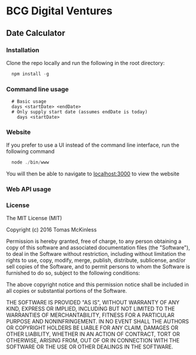 # BCG Digital Ventures
## Date Calculator

### Installation
Clone the repo locally and run the following in the root directory:
```js
  npm install -g
```

### Command line usage
```
  # Basic usage
  days <startDate> <endDate>
  # Only supply start date (assumes endDate is today)
    days <startDate>
```



### Website
If you prefer to use a UI instead of the command line interface, run the following command
```js
  node ./bin/www
```
You will then be able to navigate to [localhost:3000](http://localhost:3000) to view the website

### Web API usage



### License

The MIT License (MIT)

Copyright (c) 2016 Tomas McKinless

Permission is hereby granted, free of charge, to any person obtaining a copy
of this software and associated documentation files (the "Software"), to deal
in the Software without restriction, including without limitation the rights
to use, copy, modify, merge, publish, distribute, sublicense, and/or sell
copies of the Software, and to permit persons to whom the Software is
furnished to do so, subject to the following conditions:

The above copyright notice and this permission notice shall be included in all
copies or substantial portions of the Software.

THE SOFTWARE IS PROVIDED "AS IS", WITHOUT WARRANTY OF ANY KIND, EXPRESS OR
IMPLIED, INCLUDING BUT NOT LIMITED TO THE WARRANTIES OF MERCHANTABILITY,
FITNESS FOR A PARTICULAR PURPOSE AND NONINFRINGEMENT. IN NO EVENT SHALL THE
AUTHORS OR COPYRIGHT HOLDERS BE LIABLE FOR ANY CLAIM, DAMAGES OR OTHER
LIABILITY, WHETHER IN AN ACTION OF CONTRACT, TORT OR OTHERWISE, ARISING FROM,
OUT OF OR IN CONNECTION WITH THE SOFTWARE OR THE USE OR OTHER DEALINGS IN THE
SOFTWARE.